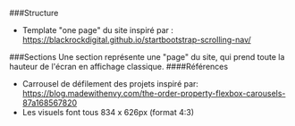 ###Structure
* Template "one page" du site inspiré par : https://blackrockdigital.github.io/startbootstrap-scrolling-nav/  

###Sections
Une section représente une "page" du site, qui prend toute la hauteur de l'écran en affichage classique.
####Références
* Carrousel de défilement des projets inspiré par: https://blog.madewithenvy.com/the-order-property-flexbox-carousels-87a168567820
* Les visuels font tous 834 x 626px (format 4:3)